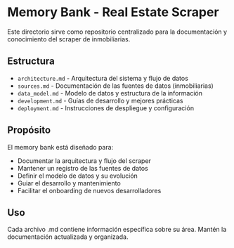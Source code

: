 # Memory Bank - Real Estate Scraper

Este directorio sirve como repositorio centralizado para la documentación y conocimiento del scraper de inmobiliarias.

## Estructura

- `architecture.md` - Arquitectura del sistema y flujo de datos
- `sources.md` - Documentación de las fuentes de datos (inmobiliarias)
- `data_model.md` - Modelo de datos y estructura de la información
- `development.md` - Guías de desarrollo y mejores prácticas
- `deployment.md` - Instrucciones de despliegue y configuración

## Propósito

El memory bank está diseñado para:
- Documentar la arquitectura y flujo del scraper
- Mantener un registro de las fuentes de datos
- Definir el modelo de datos y su evolución
- Guiar el desarrollo y mantenimiento
- Facilitar el onboarding de nuevos desarrolladores

## Uso

Cada archivo .md contiene información específica sobre su área. Mantén la documentación actualizada y organizada. 